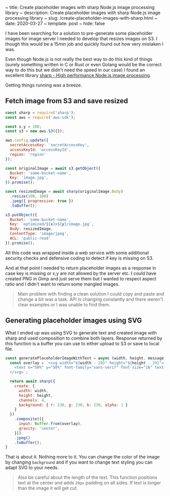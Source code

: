 ~ title: Create placeholder images with sharp Node.js image processing library
~ description: Create placeholder images with sharp Node.js image processing library
~ slug: /create-placeholder-images-with-sharp.html
~ date: 2020-03-27
~ template: post
~ hide: false

I have been searching for a solution to pre-generate some placeholder images for image server I needed to develop that resizes images on S3. I though this would be a 15min job and quickly found out how very mistaken I was.

Even though Node.js is not really the best way to do this kind of things (surely something written in C or Rust or even Golang would be the correct way to do this but we didn't need the speed in our case) I found an excellent library [sharp - High performance Node.js image processing](https://github.com/lovell/sharp).

Getting things running was a breeze.

## Fetch image from S3 and save resized

```js
const sharp = require('sharp');
const aws = require('aws-sdk');

const x,y = 100;
const s3 = new aws.S3({});

aws.config.update({
  secretAccessKey: 'secretAccessKey',
  accessKeyId: 'accessKeyId',
  region: 'region'
});

const originalImage = await s3.getObject({
  Bucket: 'some-bucket-name',
  Key: 'image.jpg',
}).promise();

const resizedImage = await sharp(originalImage.Body)
  .resize(100, 100)
  .jpeg({ progressive: true })
  .toBuffer();

s3.putObject({
  Bucket: 'some-bucket-name',
  Key: `optimized/${x}x${y}/image.jpg`,
  Body: resizedImage,
  ContentType: 'image/jpeg',
  ACL: 'public-read'
}).promise();
```

All this code was wrapped inside a web service with some additional security checks and defensive coding to detect if key is missing on S3.

And at that point I needed to return placeholder images as a response in case key is missing or x,y are not allowed by the server etc. I could have created PNG in Gimp and just serve them but I wanted to respect aspect ratio and I didn't want to return some mangled images.

> Main problem with finding a clean solution I could copy and paste and change a bit was a task. API is changing constantly and there weren't clear examples or I was unable to find them.

## Generating placeholder images using SVG

What I ended up was using SVG to generate text and created image with sharp and used composition to combine both layers. Response returned by this function is a buffer you can use to either upload to S3 or save to local file.

```js
const generatePlaceholderImageWithText = async (width, height, message) => {
  const overlay = `<svg width="${width - 20}" height="${height - 20}">
    <text x="50%" y="50%" font-family="sans-serif" font-size="16" text-anchor="middle">${message}</text>
  </svg>`;

  return await sharp({
    create: {
      width: width,
      height: height,
      channels: 4,
      background: { r: 230, g: 230, b: 230, alpha: 1 }
    }
  })
    .composite([{
      input: Buffer.from(overlay),
      gravity: 'center',
    }])
    .jpeg()
    .toBuffer();
}
```

That is about it. Nothing more to it. You can change the color of the image by changing `background` and if you want to change text styling you can adapt SVG to your needs.

> Also be careful about the length of the text. This function positions text at the center and adds `20px` padding on all sides. If text is longer than the image it will get cut.

